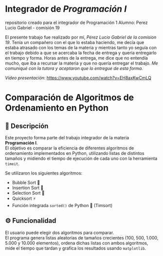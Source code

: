 # Integrador de *Programación I*
repositorio creado para el integrador de Programación 1
Alumno: Perez Lucio Gabriel - comisión 19

El presente trabajo fue realizado por mí, *Pérez Lucio Gabriel de la comision 19*. Tenía un compañero con el que lo estaba haciendo, me decía que estaba atrasado con los temas de la materia y mientras tanto yo seguía con el trabajo debido a que se acercaba la fecha de entrega y quería entregarlo en tiempo y forma.
Horas antes de la entrega, me dice que no entendía mucho, que iba a recursar la materia y que no quería entregar el trabajo. *Me comuniqué con la tutora y aceptaron que lo entregue de esta forma.*

*Video presentación*: https://www.youtube.com/watch?v=EH8axKwCmLQ

# Comparación de Algoritmos de Ordenamiento en Python

## 📌 Descripción

Este proyecto forma parte del trabajo integrador de la materia **Programación I**.  
El objetivo es comparar la eficiencia de diferentes algoritmos de ordenamiento implementados en Python, utilizando listas de distintos tamaños y midiendo el tiempo de ejecución de cada uno con la herramienta `timeit`.

Se utilizaron los siguientes algoritmos:

- Bubble Sort 🫧
- Insertion Sort 🧩
- Selection Sort 🎯
- Quicksort ⚡
- Función integrada `sorted()` de Python 🐍 (Timsort)

## ⚙️ Funcionalidad

El usuario puede elegir dos algoritmos para comparar.  
El programa genera listas aleatorias de tamaños crecientes (100, 500, 1.000, 5.000 y 10.000 elementos), ordena dichas listas con ambos algoritmos, mide el tiempo que tardan y grafica los resultados usando `matplotlib`.
